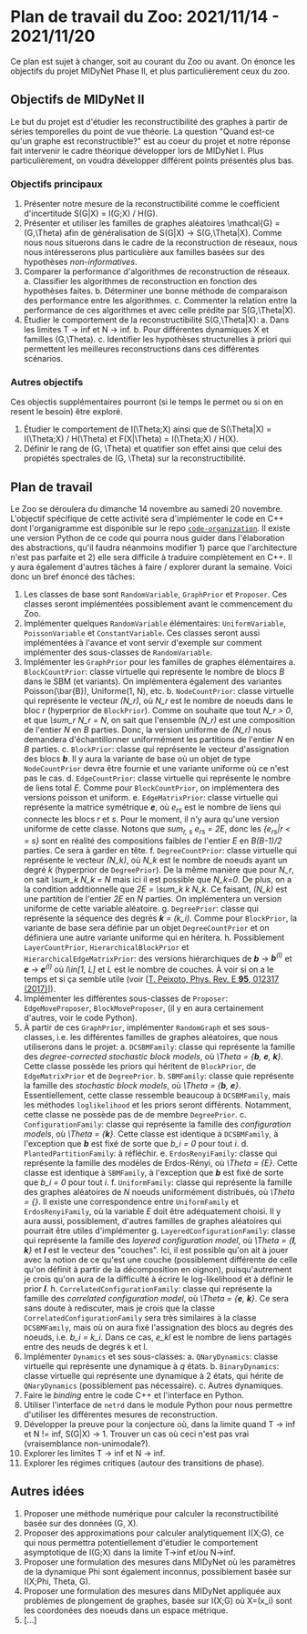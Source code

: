 # Plan de travail du Zoo: 2021/11/14 - 2021/11/20

Ce plan est sujet à changer, soit au courant du Zoo ou avant. On énonce les objectifs du projet MIDyNet Phase II, et plus particulièrement ceux du zoo.

## Objectifs de MIDyNet II
Le but du projet est d'étudier les reconstructibilité des graphes à partir de séries temporelles du point de vue théorie. La question "Quand est-ce qu'un graphe est reconstructible?" est au coeur du projet et notre réponse fait intervenir le cadre théorique développer lors de MIDyNet I. Plus particulièrement, on voudra développer différent points présentés plus bas.

### Objectifs principaux
1. Présenter notre mesure de la reconstructibilité comme le coefficient d'incertitude S(G|X) = I(G;X) / H(G).
2. Présenter et utiliser les familles de graphes aléatoires \mathcal{G} = (G,\Theta) afin de généralisation de S(G|X) -> S(G,\Theta|X). Comme nous nous situerons dans le cadre de la reconstruction de réseaux, nous nous intéresserons plus particulière aux familles basées sur des hypothèses _non-informatives_.
3. Comparer la performance d'algorithmes de reconstruction de réseaux.
    a. Classifier les algorithmes de reconstruction en fonction des hypothèses faites.
    b. Déterminer une bonne méthode de comparaison des performance entre les algorithmes.
    c. Commenter la relation entre la performance de ces algorithmes et avec celle prédite par S(G,\Theta|X).
4. Étudier le comportement de la reconstructibilité S(G,\Theta|X):
    a. Dans les limites T -> inf et N -> inf.
    b. Pour différentes dynamiques X et familles (G,\Theta).
    c. Identifier les hypothèses structurelles à priori qui permettent les meilleures reconstructions dans ces différentes scénarios.

### Autres objectifs
Ces objectis supplémentaires pourront (si le temps le permet ou si on en resent le besoin) être exploré.
1. Étudier le comportement de I(\Theta;X) ainsi que de S(\Theta|X) = I(\Theta;X) / H(\Theta) et F(X|\Theta) = I(\Theta;X) / H(X).
2. Définir le rang de (G, \Theta) et quatifier son effet ainsi que celui des propiétés spectrales de (G, \Theta) sur la reconstructibilité.

## Plan de travail
Le Zoo se déroulera du dimanche 14 novembre au samedi 20 novembre. L'objectif spécifique de cette activité sera d'implémenter le code en C++ dont l'organigramme est disponible sur le repo [`code-organization`](./code-organization.pdf). Il existe une version Python de ce code qui pourra nous guider dans l'élaboration des abstractions, qu'il faudra néanmoins modifier 1) parce que l'architecture n'est pas parfaite et 2) elle sera difficile à traduire complètement en C++. Il y aura également d'autres tâches à faire / explorer durant la semaine. Voici donc un bref énoncé des tâches:
1. Les classes de base sont `RandomVariable`, `GraphPrior` et `Proposer`. Ces classes seront implémentées possiblement avant le commencement du Zoo.
2. Implémenter quelques `RandomVariable` élémentaires: `UniformVariable`, `PoissonVariable` et `ConstantVariable`. Ces classes seront aussi implémentées à l'avance et vont servir d'exemple sur comment implémenter des sous-classes de `RandomVariable`.
3. Implémenter les `GraphPrior` pour les familles de graphes élémentaires
    a. `BlockCountPrior`: classe virtuelle qui représente le nombre de blocs _B_ dans le SBM (et variants). On implémentera également des variantes Poisson(\bar{B}), Uniforme(1, N), etc.
    b. `NodeCountPrior`: classe virtuelle qui représente le vecteur _(N_r)_, où _N_r_ est le nombre de noeuds dans le bloc _r_ (hyperprior de `BlockPrior`). Comme on souhaite que tout _N_r > 0_, et que _\sum_r N_r = N_, on sait que l'ensemble _(N_r)_ est une composition de l'entier _N_ en _B_ parties. Donc, la version uniforme de _(N_r)_ nous demandera d'échantillonner uniformément les partitions de l'entier _N_ en _B_ parties.
    c. `BlockPrior`: classe qui représente le vecteur d'assignation des blocs _**b**_. Il y aura la variante de base où un objet de type `NodeCountPrior` devra être fournie et une variante uniforme où ce n'est pas le cas.
    d. `EdgeCountPrior`: classe virtuelle qui représente le nombre de liens total _E_. Comme pour `BlockCountPrior`, on implémentera des versions poisson et uniform.
    e. `EdgeMatrixPrior`: classe virtuelle qui représente la matrice symétrique _**e**_, où _e<sub>rs</sub>_ est le nombre de liens qui connecte les blocs _r_ et _s_. Pour le moment, il n'y aura qu'une version uniforme de cette classe. Notons que _sum<sub>r, s</sub> e<sub>rs</sub> = 2E_, donc les _{e<sub>rs</sub>|r < = s}_ sont en réalité des compositions faibles de l'entier _E_ en _B(B-1)/2_ parties. Ce sera à garder en tête.
    f. `DegreeCountPrior`: classe virtuelle qui représente le vecteur _(N_k)_, où _N_k_ est le nombre de noeuds ayant un degré _k_ (hyperprior de `DegreePrior`). De la même manière que pour _N_r_, on sait _\sum_k N_k = N_ mais ici il est possible que _N_k=0_. De plus, on a la condition additionnelle que _2E = \sum_k k N_k_. Ce faisant, _(N_k)_ est une partition de l'entier _2E_ en _N_ parties. On implémentera un version uniforme de cette variable aléatoire.
    g. `DegreePrior`: classe qui représente la séquence des degrés _**k** = (k_i)_. Comme pour `BlockPrior`, la variante de base sera définie par un objet `DegreeCountPrior` et on définiera une autre variante uniforme qui en héritera.
    h. Possiblement `LayerCountPrior`, `HierarchicalBlockPrior` et `HierarchicalEdgeMatrixPrior`: des versions hiérarchiques de _**b**_ -> _**b**<sup>(l)</sup>_ et _**e**_ -> _**e**<sup>(l)</sup>_ où _l\in[1, L]_ et _L_ est le nombre de couches. À voir si on a le temps et si ça semble utile (voir [[T. Peixoto, Phys. Rev. E **95**, 012317 (2017)](https://journals.aps.org/pre/abstract/10.1103/PhysRevE.95.012317)]).
4. Implémenter les différentes sous-classes de `Proposer`: `EdgeMoveProposer`, `BlockMoveProposer`, (il y en aura certainement d'autres, voir le code Python).
5. À partir de ces `GraphPrior`, implémenter `RandomGraph` et ses sous-classes, i.e. les différentes familles de graphes aléatoires, que nous utiliserons dans le projet:
    a. `DCSBMFamily`: classe qui représente la famille des _degree-corrected stochastic block models_, où _\Theta = {**b**, **e**, **k**}_. Cette classe possède les priors qui héritent de `BlockPrior`, de `EdgeMatrixPrior` et de `DegreePrior`.
    b. `SBMFamily`: classe quie représente la famille des _stochastic block models_, où _\Theta = {**b**, **e**}_. Essentiellement, cette classe ressemble beaucoup à `DCSBMFamily`, mais les méthodes `loglikelihood` et les priors seront différents. Notamment, cette classe ne possède pas de de membre `DegreePrior`.
    c. `ConfigurationFamily`: classe qui représente la famille des _configuration models_, où _\Theta = {**k**}_. Cette classe est identique à `DCSBMFamily`, à l'exception que _**b**_ est fixé de sorte que _b_i = 0_ pour tout _i_.
    d. `PlantedPartitionFamily`: à réfléchir.
    e. `ErdosRenyiFamily`: classe qui représente la famille des modèles de Erdos-Rényi, où _\Theta = {E}_. Cette classe est identique à `SBMFamily`, à l'exception que _**b**_ est fixé de sorte que _b_i = 0_ pour tout _i_.
    f. `UniformFamily`: classe qui représente la famille des graphes aléatoires de _N_ noeuds uniformément distribués, où _\Theta = {}_. Il existe une correspondence entre `UniformFamily` et `ErdosRenyiFamily`, où la variable _E_ doit être adéquatement choisi.
    Il y aura aussi, possiblement, d'autres familles de graphes aléatoires qui pourrait être utiles d'implémenter
    g. `LayeredConfigurationFamily`: classe qui représente la famille des _layered configuration model_, où _\Theta = {**l**, **k**}_ et _**l**_ est le vecteur des "couches". Ici, il est possible qu'on ait à jouer avec la notion de ce qu'est une couche (possiblement différente de celle qu'on définit à partir de la décomposition en oignon), puisqu'autrement je crois qu'on aura de la difficulté à écrire le log-likelihood et à définir le prior _**l**_.
    h. `CorrelatedConfigurationFamily`: classe qui représente la famille des _correlated configuration model_, où _\Theta = {**e**, **k**}_. Ce sera sans doute à rediscuter, mais je crois que la classe `CorrelatedConfigurationFamily` sera très similaires à la classe `DCSBMFamily`, mais où on aura fixé l'assignation des blocs au degrés des noeuds, i.e. _b_i = k_i_. Dans ce cas, _e_kl_ est le nombre de liens partagés entre des neuds de degrés k et l.
6. Implémenter `Dynamics` et ses sous-classes:
    a. `QNaryDynamics`: classe virtuelle qui représente une dynamique à _q_ états.
    b. `BinaryDynamics`: classe virtuelle qui représente une dynamique à 2 états, qui hérite de `QNaryDynamics` (possiblement pas nécessaire).
    c. Autres dynamiques.
7. Faire le _binding_ entre le code C++ et l'interface en Python.
8. Utiliser l'interface de `netrd` dans le module Python pour nous permettre d'utiliser les différentes mesures de reconstruction.
9. Développer la preuve pour la conjecture où, dans la limite quand T -> inf et N != inf, S(G|X) -> 1. Trouver un cas où ceci n'est pas vrai (vraisemblance non-unimodale?).
10. Explorer les limites T -> inf et N -> inf.
11. Explorer les régimes critiques (autour des transitions de phase).


## Autres idées
1. Proposer une méthode numérique pour calculer la reconstructibilité basée sur des données (G, X).
2. Proposer des approximations pour calculer analytiquement I(X;G), ce qui nous permettra potentiellement d'étudier le comportement asymptotique de I(G;X) dans la limite T->inf et/ou N->inf.
3. Proposer une formulation des mesures dans MIDyNet où les paramètres de la dynamique Phi sont également inconnus, possiblement basée sur I(X;Phi, Theta, G).
4. Proposer une formulation des mesures dans MIDyNet appliquée aux problèmes de plongement de graphes, basée sur I(X;G) où X=(x_i) sont les coordonées des noeuds dans un espace métrique.
5. [...]

